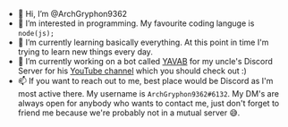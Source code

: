 - 👋 Hi, I’m @ArchGryphon9362
- 👀 I’m interested in programming. My favourite coding languge is `node(js);`
- 🌱 I’m currently learning basically everything. At this point in time I'm trying to learn new things every day.
- 💞️ I’m currently working on a bot called [YAVAB](https://github.com/ArchGryphon9362/YAVAB) for my uncle's Discord Server for his [YouTube channel](https://www.youtube.com/channel/UCFzZmf27xo3W7nvBm7EuKBg) which you should check out :)
- 📫 If you want to reach out to me, best place would be Discord as I'm most active there. My username is `ArchGryphon9362#6132`. My DM's are always open for anybody who wants to contact me, just don't forget to friend me because we're probably not in a mutual server 😅.

<!--
✨ The Secrets ✨

If you're here, you might also want to know that I am currently working on reverse engineering the Tesla BLE connection, and it seems that progress is going well and I might have a proof-of-concept some time soon 😅, reach out to me on Discord if you wanna know more ( P.S. don't tell anybody you found this, if they want to find it, they'll find it, oh and just an fyi to surprise you a bit, I'm 14 🙂 )
--->
